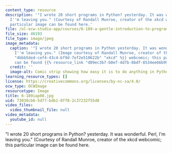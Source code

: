 ```yaml
---
content_type: resource
description: '"I wrote 20 short programs in Python? yesterday. It was wonderful. Perl,
  I''m leaving you." (Courtesy of Randall Munroe, creator of the xkcd webcomic; this
  particular image can be found here.'
file: /ol-ocw-studio-app/courses/6-189-a-gentle-introduction-to-programming-using-python-january-iap-2008/73030cb65d77bdb10ff82c37232f55d0_6-189iap08.jpg
file_size: 46193
file_type: image/jpeg
image_metadata:
  caption: '"I wrote 20 short programs in Python yesterday. It was wonderful. Perl,
    I''m leaving you." (Image courtesy of Randall Munroe, creator of the {{% resource_link
    "4bbb5ded-cef4-43c4-bf9d-7ef2e510622b" "xkcd" %}} webcomic; this particular image
    can be found {{% resource_link "d09ec3b7-b0ef-4d7b-8bdf-8534ee66b998" "here" %}}.)'
  credit: ''
  image-alt: Comic strip showing how easy it is to do anything in Python, even fly.
learning_resource_types: []
license: https://creativecommons.org/licenses/by-nc-sa/4.0/
ocw_type: OCWImage
resourcetype: Image
title: 6-189iap08.jpg
uid: 73030cb6-5d77-bdb1-0ff8-2c37232f55d0
video_files:
  video_thumbnail_file: null
video_metadata:
  youtube_id: null
---
```

"I wrote 20 short programs in Python? yesterday. It was wonderful. Perl, I'm leaving you." (Courtesy of Randall Munroe, creator of the xkcd webcomic; this particular image can be found here.